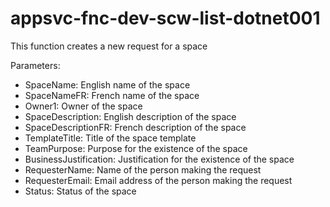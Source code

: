# appsvc-fnc-dev-scw-list-dotnet001

This function creates a new request for a space

Parameters:

- SpaceName: English name of the space
- SpaceNameFR: French name of the space
- Owner1: Owner of the space
- SpaceDescription: English description of the space
- SpaceDescriptionFR: French description of the space
- TemplateTitle: Title of the space template
- TeamPurpose: Purpose for the existence of the space
- BusinessJustification: Justification for the existence of the space
- RequesterName: Name of the person making the request
- RequesterEmail: Email address of the person making the request
- Status: Status of the space